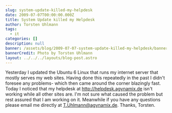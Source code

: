 ```yaml
---
slug: system-update-killed-my-helpdesk
date: 2009-07-07T00:00:00.000Z
title: System Update killed my Helpdesk
author: Torsten Uhlmann
tags:
  - it
categories: []
description: null
banner: /assets/blog/2009-07-07-system-update-killed-my-helpdesk/banner.jpg
bannerCredit: Photo by Torsten Uhlmann
layout: ../../../layouts/blog-post.astro
---
```


Yesterday I updated the Ubuntu 6 Linux that runs my internet server that mostly serves my web sites. Having done this repeatedly in the past I didn't foresee any problems- which then came around the corner blazingly fast. Today I noticed that my helpdesk at <http://helpdesk.agynamix.de> isn't working while all other sites are. I'm not sure what caused the problem but rest assured that I am working on it. Meanwhile if you have any questions please email me directly at <T.Uhlmann@agynamix.de>. Thanks, Torsten.
